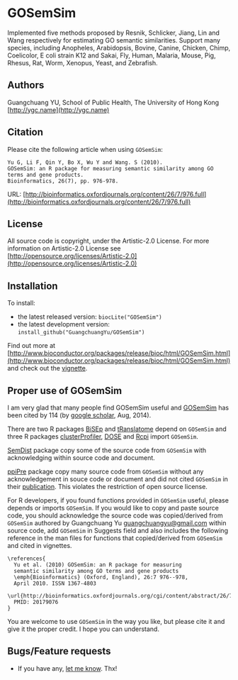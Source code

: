 #  GOSemSim

Implemented five methods proposed by Resnik, Schlicker, Jiang, Lin and Wang respectively for estimating GO semantic similarities. Support many species, including Anopheles, Arabidopsis, Bovine, Canine, Chicken, Chimp, Coelicolor, E coli strain K12 and Sakai, Fly, Human, Malaria, Mouse, Pig, Rhesus, Rat, Worm, Xenopus, Yeast, and Zebrafish.

## Authors ##

Guangchuang YU, School of Public Health, The University of Hong Kong [http://ygc.name](http://ygc.name)

## Citation ##

Please cite the following article when using `GOSemSim`:

```
Yu G, Li F, Qin Y, Bo X, Wu Y and Wang. S (2010). 
GOSemSim: an R package for measuring semantic similarity among GO terms and gene products.
Bioinformatics, 26(7), pp. 976-978. 
```

URL: [http://bioinformatics.oxfordjournals.org/content/26/7/976.full](http://bioinformatics.oxfordjournals.org/content/26/7/976.full)

## License ##

All source code is copyright, under the Artistic-2.0 License.
For more information on Artistic-2.0 License see [http://opensource.org/licenses/Artistic-2.0](http://opensource.org/licenses/Artistic-2.0)

## Installation ##

To install:
 * the latest released version:
   `biocLite("GOSemSim")`
 * the latest development version:
   `install_github("GuangchuangYu/GOSemSim")`

Find out more at [http://www.bioconductor.org/packages/release/bioc/html/GOSemSim.html](http://www.bioconductor.org/packages/release/bioc/html/GOSemSim.html) and check out the [vignette](http://www.bioconductor.org/packages/release/bioc/vignettes/clusterProfiler/inst/doc/GOSemSim.pdf).

## Proper use of GOSemSim ##

I am very glad that many people find GOSemSim useful and [GOSemSim](http://bioinformatics.oxfordjournals.org/content/26/7/976.full) has been cited by 114 (by [google scholar](http://scholar.google.com/citations?view_op=view_citation&hl=en&user=DO5oG40AAAAJ&citation_for_view=DO5oG40AAAAJ:tuHXwOkdijsC), Aug, 2014). 

There are two R packages [BiSEp](http://cran.r-project.org/web/packages/BiSEp/index.html) and [tRanslatome](http://www.bioconductor.org/packages/release/bioc/html/tRanslatome.html) depend on `GOSemSim` and three R packages [clusterProfiler](http://www.bioconductor.org/packages/release/bioc/html/clusterProfiler.html), [DOSE](http://www.bioconductor.org/packages/release/bioc/html/DOSE.html) and [Rcpi](http://www.bioconductor.org/packages/release/bioc/html/Rcpi.html) import `GOSemSim`.

[SemDist](http://www.bioconductor.org/packages/devel/bioc/html/SemDist.html) package copy some of the source code from `GOSemSim` with acknowledging within source code and document.

[ppiPre](http://cran.r-project.org/web/packages/ppiPre/index.html) package copy many source code from `GOSemSim` without any acknowledgement in souce code or document and did not cited `GOSemSim` in their [publication](http://www.biomedcentral.com/1752-0509/7/S2/S8). This violates the restriction of open source license.

For R developers, if you found functions provided in `GOSemSim` useful, please depends or imports `GOSemSim`.
If you would like to copy and paste source code, you should acknowledge the source code was copied/derived from `GOSemSim` authored by Guangchuang Yu <guangchuangyu@gmail.com> within source code, add `GOSemSim` in Suggests field and also includes the following reference in the man files for functions that copied/derived from `GOSemSim` and cited in vignettes.

```
\references{
  Yu et al. (2010) GOSemSim: an R package for measuring
  semantic similarity among GO terms and gene products
  \emph{Bioinformatics} (Oxford, England), 26:7 976--978,
  April 2010. ISSN 1367-4803
  \url{http://bioinformatics.oxfordjournals.org/cgi/content/abstract/26/7/976}
  PMID: 20179076
}
```

You are welcome to use `GOSemSim` in the way you like, but please cite it and give it the proper credit. I hope you can understand.


## Bugs/Feature requests ##

 - If you have any, [let me know](https://github.com/GuangchuangYu/GOSemSim/issues). Thx!


